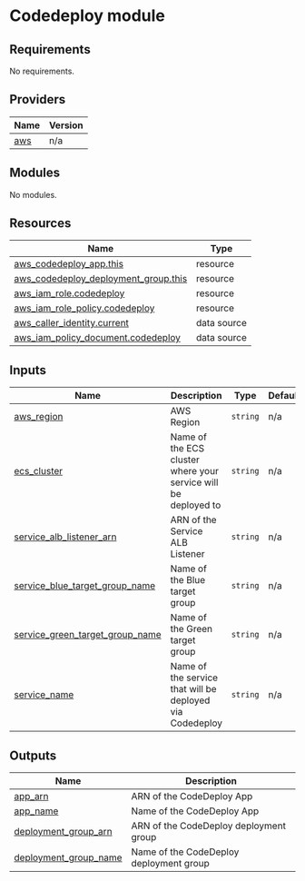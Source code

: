 # Codedeploy module

<!-- BEGIN_TF_DOCS -->
## Requirements

No requirements.

## Providers

| Name | Version |
|------|---------|
| <a name="provider_aws"></a> [aws](#provider\_aws) | n/a |

## Modules

No modules.

## Resources

| Name | Type |
|------|------|
| [aws_codedeploy_app.this](https://registry.terraform.io/providers/hashicorp/aws/latest/docs/resources/codedeploy_app) | resource |
| [aws_codedeploy_deployment_group.this](https://registry.terraform.io/providers/hashicorp/aws/latest/docs/resources/codedeploy_deployment_group) | resource |
| [aws_iam_role.codedeploy](https://registry.terraform.io/providers/hashicorp/aws/latest/docs/resources/iam_role) | resource |
| [aws_iam_role_policy.codedeploy](https://registry.terraform.io/providers/hashicorp/aws/latest/docs/resources/iam_role_policy) | resource |
| [aws_caller_identity.current](https://registry.terraform.io/providers/hashicorp/aws/latest/docs/data-sources/caller_identity) | data source |
| [aws_iam_policy_document.codedeploy](https://registry.terraform.io/providers/hashicorp/aws/latest/docs/data-sources/iam_policy_document) | data source |

## Inputs

| Name | Description | Type | Default | Required |
|------|-------------|------|---------|:--------:|
| <a name="input_aws_region"></a> [aws\_region](#input\_aws\_region) | AWS Region | `string` | n/a | yes |
| <a name="input_ecs_cluster"></a> [ecs\_cluster](#input\_ecs\_cluster) | Name of the ECS cluster where your service will be deployed to | `string` | n/a | yes |
| <a name="input_service_alb_listener_arn"></a> [service\_alb\_listener\_arn](#input\_service\_alb\_listener\_arn) | ARN of the Service ALB Listener | `string` | n/a | yes |
| <a name="input_service_blue_target_group_name"></a> [service\_blue\_target\_group\_name](#input\_service\_blue\_target\_group\_name) | Name of the Blue target group | `string` | n/a | yes |
| <a name="input_service_green_target_group_name"></a> [service\_green\_target\_group\_name](#input\_service\_green\_target\_group\_name) | Name of the Green target group | `string` | n/a | yes |
| <a name="input_service_name"></a> [service\_name](#input\_service\_name) | Name of the service that will be deployed via Codedeploy | `string` | n/a | yes |

## Outputs

| Name | Description |
|------|-------------|
| <a name="output_app_arn"></a> [app\_arn](#output\_app\_arn) | ARN of the CodeDeploy App |
| <a name="output_app_name"></a> [app\_name](#output\_app\_name) | Name of the CodeDeploy App |
| <a name="output_deployment_group_arn"></a> [deployment\_group\_arn](#output\_deployment\_group\_arn) | ARN of the CodeDeploy deployment group |
| <a name="output_deployment_group_name"></a> [deployment\_group\_name](#output\_deployment\_group\_name) | Name of the CodeDeploy deployment group |
<!-- END_TF_DOCS -->
